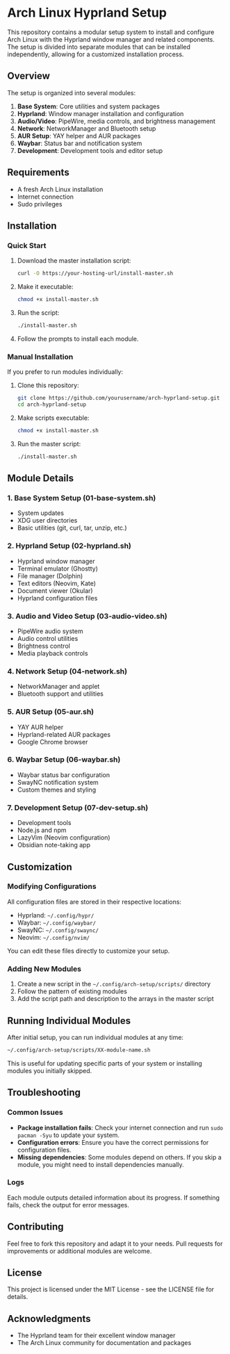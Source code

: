 # Arch Linux Hyprland Setup

This repository contains a modular setup system to install and configure Arch Linux with the Hyprland window manager and related components. The setup is divided into separate modules that can be installed independently, allowing for a customized installation process.

## Overview

The setup is organized into several modules:

1. **Base System**: Core utilities and system packages
2. **Hyprland**: Window manager installation and configuration
3. **Audio/Video**: PipeWire, media controls, and brightness management
4. **Network**: NetworkManager and Bluetooth setup
5. **AUR Setup**: YAY helper and AUR packages
6. **Waybar**: Status bar and notification system
7. **Development**: Development tools and editor setup

## Requirements

- A fresh Arch Linux installation
- Internet connection
- Sudo privileges

## Installation

### Quick Start

1. Download the master installation script:
   ```bash
   curl -O https://your-hosting-url/install-master.sh
   ```

2. Make it executable:
   ```bash
   chmod +x install-master.sh
   ```

3. Run the script:
   ```bash
   ./install-master.sh
   ```

4. Follow the prompts to install each module.

### Manual Installation

If you prefer to run modules individually:

1. Clone this repository:
   ```bash
   git clone https://github.com/yourusername/arch-hyprland-setup.git
   cd arch-hyprland-setup
   ```

2. Make scripts executable:
   ```bash
   chmod +x install-master.sh
   ```

3. Run the master script:
   ```bash
   ./install-master.sh
   ```

## Module Details

### 1. Base System Setup (01-base-system.sh)
- System updates
- XDG user directories
- Basic utilities (git, curl, tar, unzip, etc.)

### 2. Hyprland Setup (02-hyprland.sh)
- Hyprland window manager
- Terminal emulator (Ghostty)
- File manager (Dolphin)
- Text editors (Neovim, Kate)
- Document viewer (Okular)
- Hyprland configuration files

### 3. Audio and Video Setup (03-audio-video.sh)
- PipeWire audio system
- Audio control utilities
- Brightness control
- Media playback controls

### 4. Network Setup (04-network.sh)
- NetworkManager and applet
- Bluetooth support and utilities

### 5. AUR Setup (05-aur.sh)
- YAY AUR helper
- Hyprland-related AUR packages
- Google Chrome browser

### 6. Waybar Setup (06-waybar.sh)
- Waybar status bar configuration
- SwayNC notification system
- Custom themes and styling

### 7. Development Setup (07-dev-setup.sh)
- Development tools
- Node.js and npm
- LazyVim (Neovim configuration)
- Obsidian note-taking app

## Customization

### Modifying Configurations

All configuration files are stored in their respective locations:

- Hyprland: `~/.config/hypr/`
- Waybar: `~/.config/waybar/`
- SwayNC: `~/.config/swaync/`
- Neovim: `~/.config/nvim/`

You can edit these files directly to customize your setup.

### Adding New Modules

1. Create a new script in the `~/.config/arch-setup/scripts/` directory
2. Follow the pattern of existing modules
3. Add the script path and description to the arrays in the master script

## Running Individual Modules

After initial setup, you can run individual modules at any time:

```bash
~/.config/arch-setup/scripts/XX-module-name.sh
```

This is useful for updating specific parts of your system or installing modules you initially skipped.

## Troubleshooting

### Common Issues

- **Package installation fails**: Check your internet connection and run `sudo pacman -Syu` to update your system.
- **Configuration errors**: Ensure you have the correct permissions for configuration files.
- **Missing dependencies**: Some modules depend on others. If you skip a module, you might need to install dependencies manually.

### Logs

Each module outputs detailed information about its progress. If something fails, check the output for error messages.

## Contributing

Feel free to fork this repository and adapt it to your needs. Pull requests for improvements or additional modules are welcome.

## License

This project is licensed under the MIT License - see the LICENSE file for details.

## Acknowledgments

- The Hyprland team for their excellent window manager
- The Arch Linux community for documentation and packages
